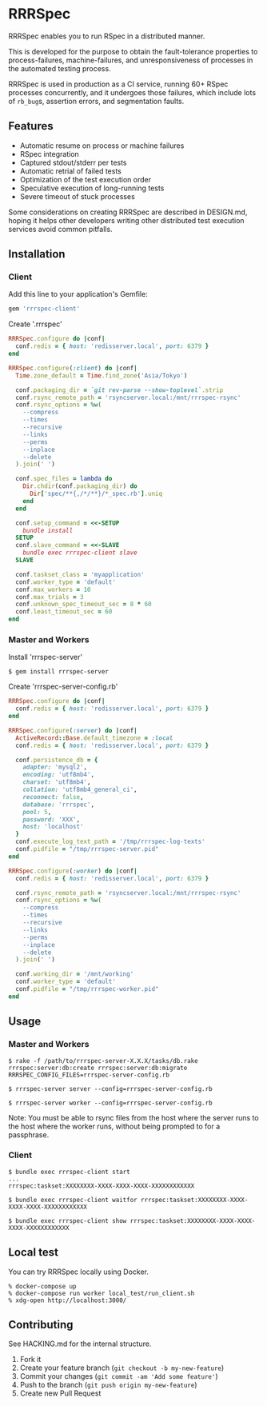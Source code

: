 # RRRSpec

RRRSpec enables you to run RSpec in a distributed manner.

This is developed for the purpose to obtain the fault-tolerance properties to
process-failures, machine-failures, and unresponsiveness of processes in the
automated testing process.

RRRSpec is used in production as a CI service, running 60+ RSpec processes
concurrently, and it undergoes those failures, which include lots of `rb_bug`s,
assertion errors, and segmentation faults.

## Features

* Automatic resume on process or machine failures
* RSpec integration
* Captured stdout/stderr per tests
* Automatic retrial of failed tests
* Optimization of the test execution order
* Speculative execution of long-running tests
* Severe timeout of stuck processes

Some considerations on creating RRRSpec are described in DESIGN.md, hoping it
helps other developers writing other distributed test execution services avoid
common pitfalls.

## Installation

### Client

Add this line to your application's Gemfile:

```ruby
gem 'rrrspec-client'
```

Create '.rrrspec'

```ruby
RRRSpec.configure do |conf|
  conf.redis = { host: 'redisserver.local', port: 6379 }
end

RRRSpec.configure(:client) do |conf|
  Time.zone_default = Time.find_zone('Asia/Tokyo')

  conf.packaging_dir = `git rev-parse --show-toplevel`.strip
  conf.rsync_remote_path = 'rsyncserver.local:/mnt/rrrspec-rsync'
  conf.rsync_options = %w(
    --compress
    --times
    --recursive
    --links
    --perms
    --inplace
    --delete
  ).join(' ')

  conf.spec_files = lambda do
    Dir.chdir(conf.packaging_dir) do
      Dir['spec/**{,/*/**}/*_spec.rb'].uniq
    end
  end

  conf.setup_command = <<-SETUP
    bundle install
  SETUP
  conf.slave_command = <<-SLAVE
    bundle exec rrrspec-client slave
  SLAVE

  conf.taskset_class = 'myapplication'
  conf.worker_type = 'default'
  conf.max_workers = 10
  conf.max_trials = 3
  conf.unknown_spec_timeout_sec = 8 * 60
  conf.least_timeout_sec = 60
end
```

### Master and Workers

Install 'rrrspec-server'

    $ gem install rrrspec-server

Create 'rrrspec-server-config.rb'

```ruby
RRRSpec.configure do |conf|
  conf.redis = { host: 'redisserver.local', port: 6379 }
end

RRRSpec.configure(:server) do |conf|
  ActiveRecord::Base.default_timezone = :local
  conf.redis = { host: 'redisserver.local', port: 6379 }

  conf.persistence_db = {
    adapter: 'mysql2',
    encoding: 'utf8mb4',
    charset: 'utf8mb4',
    collation: 'utf8mb4_general_ci',
    reconnect: false,
    database: 'rrrspec',
    pool: 5,
    password: 'XXX',
    host: 'localhost'
  }
  conf.execute_log_text_path = '/tmp/rrrspec-log-texts'
  conf.pidfile = "/tmp/rrrspec-server.pid"
end

RRRSpec.configure(:worker) do |conf|
  conf.redis = { host: 'redisserver.local', port: 6379 }

  conf.rsync_remote_path = 'rsyncserver.local:/mnt/rrrspec-rsync'
  conf.rsync_options = %w(
    --compress
    --times
    --recursive
    --links
    --perms
    --inplace
    --delete
  ).join(' ')

  conf.working_dir = '/mnt/working'
  conf.worker_type = 'default'
  conf.pidfile = "/tmp/rrrspec-worker.pid"
end
```

## Usage

### Master and Workers

    $ rake -f /path/to/rrrspec-server-X.X.X/tasks/db.rake rrrspec:server:db:create rrrspec:server:db:migrate RRRSPEC_CONFIG_FILES=rrrspec-server-config.rb

    $ rrrspec-server server --config=rrrspec-server-config.rb

    $ rrrspec-server worker --config=rrrspec-server-config.rb

Note: You must be able to rsync files from the host where the server runs to the host where the worker runs, without being prompted to for a passphrase.

### Client

    $ bundle exec rrrspec-client start
    ...
    rrrspec:taskset:XXXXXXXX-XXXX-XXXX-XXXX-XXXXXXXXXXXX

    $ bundle exec rrrspec-client waitfor rrrspec:taskset:XXXXXXXX-XXXX-XXXX-XXXX-XXXXXXXXXXXX

    $ bundle exec rrrspec-client show rrrspec:taskset:XXXXXXXX-XXXX-XXXX-XXXX-XXXXXXXXXXXX

## Local test
You can try RRRSpec locally using Docker.

```
% docker-compose up
% docker-compose run worker local_test/run_client.sh
% xdg-open http://localhost:3000/
```

## Contributing

See HACKING.md for the internal structure.

1. Fork it
2. Create your feature branch (`git checkout -b my-new-feature`)
3. Commit your changes (`git commit -am 'Add some feature'`)
4. Push to the branch (`git push origin my-new-feature`)
5. Create new Pull Request
